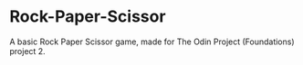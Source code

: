 # Rock-Paper-Scissor
A basic Rock Paper Scissor game, made for The Odin Project (Foundations) project 2.
